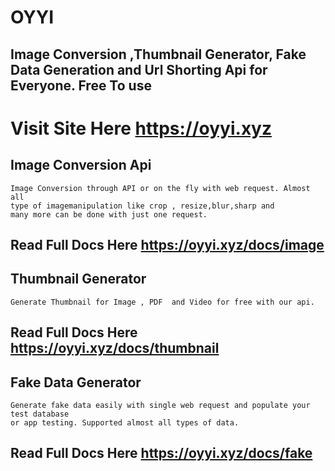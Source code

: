 # OYYI
## Image Conversion ,Thumbnail Generator, Fake Data Generation and Url Shorting Api for Everyone. Free To use

# Visit Site Here https://oyyi.xyz


## Image Conversion Api
```
Image Conversion through API or on the fly with web request. Almost all 
type of imagemanipulation like crop , resize,blur,sharp and 
many more can be done with just one request.
```
## Read Full Docs Here https://oyyi.xyz/docs/image

## Thumbnail Generator
```
Generate Thumbnail for Image , PDF  and Video for free with our api. 
```
## Read Full Docs Here https://oyyi.xyz/docs/thumbnail


## Fake Data Generator
```
Generate fake data easily with single web request and populate your test database 
or app testing. Supported almost all types of data.
```
## Read Full Docs Here https://oyyi.xyz/docs/fake
